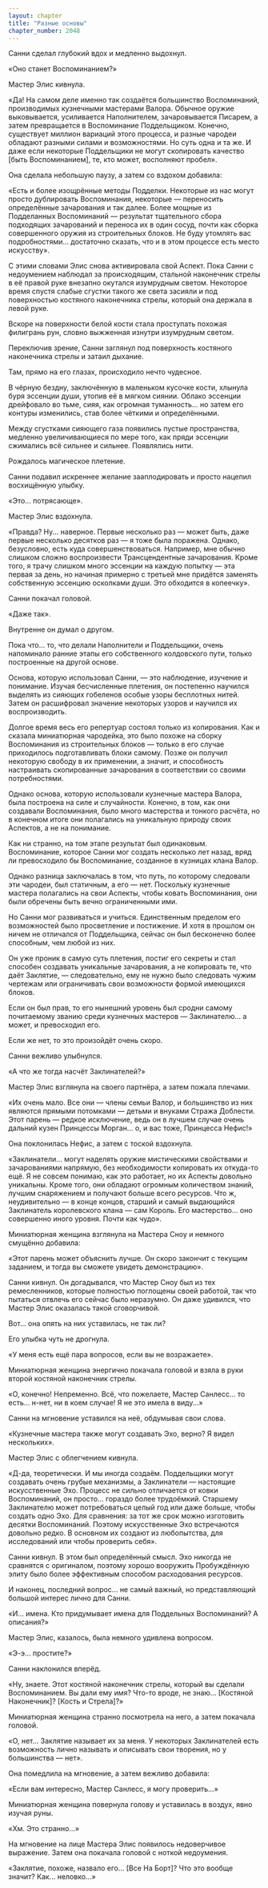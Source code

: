 ```yaml
---
layout: chapter
title: "Разные основы"
chapter_number: 2048
---
```




Санни сделал глубокий вдох и медленно выдохнул.

«Оно станет Воспоминанием?»

Мастер Элис кивнула.

«Да! На самом деле именно так создаётся большинство Воспоминаний, производимых кузнечными мастерами Валора. Обычное оружие выковывается, усиливается Наполнителем, зачаровывается Писарем, а затем превращается в Воспоминание Поддельщиком. Конечно, существует миллион вариаций этого процесса, и разные чародеи обладают разными силами и возможностями. Но суть одна и та же. И даже если некоторые Поддельщики не могут скопировать качество [быть Воспоминанием], те, кто может, восполняют пробел».

Она сделала небольшую паузу, а затем со вздохом добавила:

«Есть и более изощрённые методы Подделки. Некоторые из нас могут просто дублировать Воспоминания, некоторые — переносить определённые зачарования и так далее. Более мощные из Подделанных Воспоминаний — результат тщательного сбора подходящих зачарований и переноса их в один сосуд, почти как сборка совершенного оружия из строительных блоков. Не буду утомлять вас подробностями... достаточно сказать, что и в этом процессе есть место искусству».

С этими словами Элис снова активировала свой Аспект. Пока Санни с недоумением наблюдал за происходящим, стальной наконечник стрелы в её правой руке внезапно окутался изумрудным светом. Некоторое время спустя слабые сгустки такого же света засияли и под поверхностью костяного наконечника стрелы, который она держала в левой руке.

Вскоре на поверхности белой кости стала проступать похожая филигрань рун, словно выжженная изнутри изумрудным светом.

Переключив зрение, Санни заглянул под поверхность костяного наконечника стрелы и затаил дыхание.

Там, прямо на его глазах, происходило нечто чудесное.

В чёрную бездну, заключённую в маленьком кусочке кости, хлынула буря эссенции души, утопив её в мягком сиянии. Облако эссенции дрейфовало во тьме, сияя, как огромная туманность... но затем его контуры изменились, став более чёткими и определёнными.

Между сгустками сияющего газа появились пустые пространства, медленно увеличивающиеся по мере того, как пряди эссенции сжимались всё сильнее и сильнее. Появлялись нити.

Рождалось магическое плетение.

Санни подавил искреннее желание зааплодировать и просто нацепил восхищённую улыбку.

«Это... потрясающе».

Мастер Элис вздохнула.

«Правда? Ну... наверное. Первые несколько раз — может быть, даже первые несколько десятков раз — я тоже была поражена. Однако, безусловно, есть куда совершенствоваться. Например, мне обычно слишком сложно воспроизвести Трансцендентные зачарования. Кроме того, я трачу слишком много эссенции на каждую попытку — эта первая за день, но начиная примерно с третьей мне придётся заменять собственную эссенцию осколками души. Это обходится в копеечку».

Санни покачал головой.

«Даже так».

Внутренне он думал о другом.

Пока что... то, что делали Наполнители и Поддельщики, очень напоминало ранние этапы его собственного колдовского пути, только построенные на другой основе.

Основа, которую использовал Санни, — это наблюдение, изучение и понимание. Изучая бесчисленные плетения, он постепенно научился выделять из сияющих гобеленов особые узоры бесплотных нитей. Затем он расшифровал значение некоторых узоров и научился их воспроизводить.

Долгое время весь его репертуар состоял только из копирования. Как и сказала миниатюрная чародейка, это было похоже на сборку Воспоминания из строительных блоков — только в его случае приходилось подготавливать блоки самому. Позже он получил некоторую свободу в их применении, а значит, и способность настраивать скопированные зачарования в соответствии со своими потребностями.

Однако основа, которую использовали кузнечные мастера Валора, была построена на силе и случайности. Конечно, в том, как они создавали Воспоминания, было много мастерства и тонкого расчёта, но в конечном итоге они полагались на уникальную природу своих Аспектов, а не на понимание.

Как ни странно, на том этапе результат был одинаковым. Воспоминание, которое Санни мог создать несколько лет назад, вряд ли превосходило бы Воспоминание, созданное в кузницах клана Валор.

Однако разница заключалась в том, что путь, по которому следовали эти чародеи, был статичным, а его — нет. Поскольку кузнечные мастера полагались на свои Аспекты, чтобы ковать Воспоминания, они были обречены быть вечно ограниченными ими.

Но Санни мог развиваться и учиться. Единственным пределом его возможностей было просветление и постижение. И хотя в прошлом он ничем не отличался от Поддельщика, сейчас он был бесконечно более способным, чем любой из них.

Он уже проник в самую суть плетения, постиг его секреты и стал способен создавать уникальные зачарования, а не копировать те, что даёт Заклятие, — следовательно, ему не нужно было следовать чужим чертежам или ограничивать свои возможности формой имеющихся блоков.

Если он был прав, то его нынешний уровень был сродни самому почитаемому званию среди кузнечных мастеров — Заклинателю... а может, и превосходил его.

Если же нет, то это произойдёт очень скоро.

Санни вежливо улыбнулся.

«А что же тогда насчёт Заклинателей?»

Мастер Элис взглянула на своего партнёра, а затем пожала плечами.

«Их очень мало. Все они — члены семьи Валор, и большинство из них являются прямыми потомками — детьми и внуками Стража Доблести. Этот парень — редкое исключение, ведь он в лучшем случае очень дальний кузен Принцессы Морган... о, и вас тоже, Принцесса Нефис!»

Она поклонилась Нефис, а затем с тоской вздохнула.

«Заклинатели... могут наделять оружие мистическими свойствами и зачарованиями напрямую, без необходимости копировать их откуда-то ещё. Я не совсем понимаю, как это работает, но их Аспекты довольно уникальны. Кроме того, они обладают огромным количеством знаний, лучшим снаряжением и получают больше всего ресурсов. Что ж, неудивительно — в конце концов, старший и самый выдающийся Заклинатель королевского клана — сам Король. Его мастерство... оно совершенно иного уровня. Почти как чудо».

Миниатюрная женщина взглянула на Мастера Сноу и немного смущённо добавила:

«Этот парень может объяснить лучше. Он скоро закончит с текущим заданием, и тогда вы сможете увидеть демонстрацию».

Санни кивнул. Он догадывался, что Мастер Сноу был из тех ремесленников, которые полностью поглощены своей работой, так что пытаться отвлечь его сейчас было неразумно. Он даже удивился, что Мастер Элис оказалась такой сговорчивой.

Вот... она опять на них уставилась, не так ли?

Его улыбка чуть не дрогнула.

«У меня есть ещё пара вопросов, если вы не возражаете».

Миниатюрная женщина энергично покачала головой и взяла в руки второй костяной наконечник стрелы.

«О, конечно! Непременно. Всё, что пожелаете, Мастер Санлесс... то есть... н-нет, ни в коем случае! Я не это имела в виду...»

Санни на мгновение уставился на неё, обдумывая свои слова.

«Кузнечные мастера также могут создавать Эхо, верно? Я видел нескольких».

Мастер Элис с облегчением кивнула.

«Д-да, теоретически. И мы иногда создаём. Поддельщики могут создавать очень грубые механизмы, а Заклинатели — настоящие искусственные Эхо. Процесс не сильно отличается от ковки Воспоминаний, он просто... гораздо более трудоёмкий. Старшему Заклинателю может потребоваться целый год или даже больше, чтобы создать одно Эхо. Для сравнения: за тот же срок можно изготовить десятки Воспоминаний. Поэтому искусственные Эхо встречаются довольно редко. В основном их создают из любопытства, для исследований или чтобы проверить себя».

Санни кивнул. В этом был определённый смысл. Эхо никогда не сравнятся с оригиналом, поэтому хорошо вооружить Пробуждённую элиту было более эффективным способом расходования ресурсов.

И наконец, последний вопрос... не самый важный, но представляющий большой интерес лично для Санни.

«И... имена. Кто придумывает имена для Поддельных Воспоминаний? А описания?»

Мастер Элис, казалось, была немного удивлена вопросом.

«Э-э... простите?»

Санни наклонился вперёд.

«Ну, знаете. Этот костяной наконечник стрелы, который вы сделали Воспоминанием. Вы дали ему имя? Что-то вроде, не знаю... [Костяной Наконечник]? [Кость и Стрела]?»

Миниатюрная женщина странно посмотрела на него, а затем покачала головой.

«О, нет... Заклятие называет их за меня. У некоторых Заклинателей есть возможность лично называть и описывать свои творения, но у большинства — нет».

Она помедлила на мгновение, а затем вежливо добавила:

«Если вам интересно, Мастер Санлесс, я могу проверить...»

Миниатюрная женщина повернула голову и уставилась в воздух, явно изучая руны.

«Хм. Это странно...»

На мгновение на лице Мастера Элис появилось недоверчивое выражение. Затем она покачала головой с ноткой недоумения.

«Заклятие, похоже, назвало его... [Все На Борт]? Что это вообще значит? Как... неловко...»

